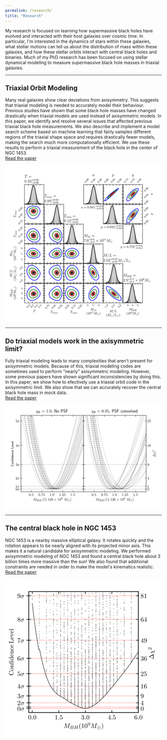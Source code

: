 ```yaml
---
permalink: /research/
title: "Research"
---
```


My research is focused on learning how supermassive black holes have evolved and interacted with their host galaxies over cosmic time. In particular, I'm interested in the dynamics of stars within these galaxies, what stellar motions can tell us about the distribution of mass within these galaxies, and how these stellar orbits interact with central black holes and binaries. Much of my PhD research has been focused on using stellar dynamical modeling to measure supermassive black hole masses in triaxial galaxies.

***

## Triaxial Orbit Modeling

Many real galaxies show clear deviations from axisymmetry. This suggests that triaxial modeling is needed to accurately model their behaviour. Previous studies have shown that some black hole masses have changed drastically when triaxial models are used instead of axisymmetric models. In this paper, we identify and resolve several issues that affected previous triaxial black hole measurements. We also describe and implement a model search scheme based on machine learning that fairly samples different regions of the triaxial shape space and requires drastically fewer models, making the search much more computationally efficient. We use these results to perform a triaxial measurement of the black hole in the center of NGC 1453.  
[Read the paper](https://ui.adsabs.harvard.edu/abs/2021arXiv211106904Q/abstract)

[![6 dimensional parameter recovery for NGC 1453](/assets/images/6d_cornerplot.png)](https://ui.adsabs.harvard.edu/abs/2021arXiv211106904Q/abstract)

***

## Do triaxial models work in the axisymmetric limit?

Fully triaxial modeling leads to many complexities that aren't present for axisymmetric models. Because of this, triaxial modeling codes are sometimes used to perform "nearly" axisymmetric modeling. However, some previous papers have shown significant inconsistencies by doing this. In this paper, we show how to efectively use a triaxial orbit code in the axisymmetric limit. We also show that we can accurately recover the central black hole mass in mock data.  
[Read the paper](https://ui.adsabs.harvard.edu/abs/2021ApJS..254...25Q/abstract)

[![Black hole mass recovery in mock galaxies](/assets/images/mock_realizations.png)](
https://ui.adsabs.harvard.edu/abs/2021ApJS..254...25Q/abstract)

***

## The central black hole in NGC 1453

NGC 1453 is a nearby massive elliptical galaxy. It rotates quickly and the rotation appears to be nearly aligned with its projected minor axis. This makes it a natural candidate for axisymmetric modeling. We performed axisymmetric modeling of NGC 1453 and found a central black hole about 3 billion times more massive than the sun! We also found that additional constraints are needed in order to make the model's kinematics realistic.
[Read the paper](https://ui.adsabs.harvard.edu/abs/2020ApJ...891....4L/abstract)

[![Best fit black hole mass in NGC 1453](/assets/images/NGC1453_axisymmetric.png)](https://ui.adsabs.harvard.edu/abs/2020ApJ...891....4L/abstract)